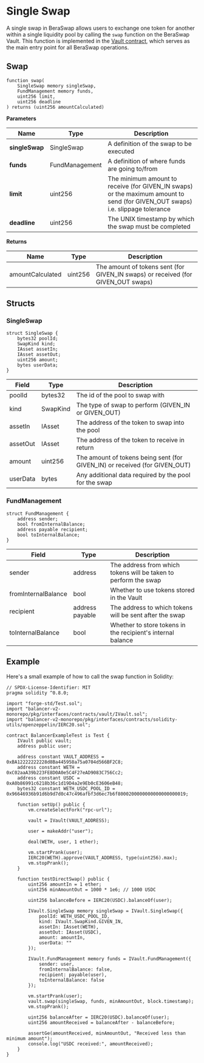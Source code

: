 # Single Swap

A single swap in BeraSwap allows users to exchange one token for another within a single liquidity pool by calling the `swap` function on the BeraSwap Vault. This function is implemented in the [Vault contract](/developers/contracts/vault), which serves as the main entry point for all BeraSwap operations.

## Swap

```solidity
function swap(
    SingleSwap memory singleSwap,
    FundManagement memory funds,
    uint256 limit,
    uint256 deadline
) returns (uint256 amountCalculated)
```

**Parameters**

| Name | Type | Description |
|------|------|-------------|
| **singleSwap** | SingleSwap | A definition of the swap to be executed |
| **funds** | FundManagement | A definition of where funds are going to/from |
| **limit** | uint256 | The minimum amount to receive (for GIVEN_IN swaps) or the maximum amount to send (for GIVEN_OUT swaps) i.e. slippage tolerance |
| **deadline** | uint256 | The UNIX timestamp by which the swap must be completed |

**Returns**

| Name | Type | Description |
|------|------|-------------|
| amountCalculated | uint256 | The amount of tokens sent (for GIVEN_IN swaps) or received (for GIVEN_OUT swaps) |

## Structs

### SingleSwap

```solidity
struct SingleSwap {
    bytes32 poolId;
    SwapKind kind;
    IAsset assetIn;
    IAsset assetOut;
    uint256 amount;
    bytes userData;
}
```

| Field | Type | Description |
|-------|------|-------------|
| poolId | bytes32 | The id of the pool to swap with |
| kind | SwapKind | The type of swap to perform (GIVEN_IN or GIVEN_OUT) |
| assetIn | IAsset | The address of the token to swap into the pool |
| assetOut | IAsset | The address of the token to receive in return |
| amount | uint256 | The amount of tokens being sent (for GIVEN_IN) or received (for GIVEN_OUT) |
| userData | bytes | Any additional data required by the pool for the swap |

### FundManagement

```solidity
struct FundManagement {
    address sender;
    bool fromInternalBalance;
    address payable recipient;
    bool toInternalBalance;
}
```

| Field | Type | Description |
|-------|------|-------------|
| sender | address | The address from which tokens will be taken to perform the swap |
| fromInternalBalance | bool | Whether to use tokens stored in the Vault |
| recipient | address payable | The address to which tokens will be sent after the swap |
| toInternalBalance | bool | Whether to store tokens in the recipient's internal balance |

## Example

Here's a small example of how to call the swap function in Solidity:

```solidity
// SPDX-License-Identifier: MIT
pragma solidity ^0.8.0;

import "forge-std/Test.sol";
import "balancer-v2-monorepo/pkg/interfaces/contracts/vault/IVault.sol";
import "balancer-v2-monorepo/pkg/interfaces/contracts/solidity-utils/openzeppelin/IERC20.sol";

contract BalancerExampleTest is Test {
    IVault public vault;
    address public user;

    address constant VAULT_ADDRESS = 0xBA12222222228d8Ba445958a75a0704d566BF2C8;
    address constant WETH = 0xC02aaA39b223FE8D0A0e5C4F27eAD9083C756Cc2;
    address constant USDC = 0xA0b86991c6218b36c1d19D4a2e9Eb0cE3606eB48;
    bytes32 constant WETH_USDC_POOL_ID = 0x96646936b91d6b9d7d0c47c496afbf3d6ec7b6f8000200000000000000000019;

    function setUp() public {
        vm.createSelectFork("rpc-url");

        vault = IVault(VAULT_ADDRESS);

        user = makeAddr("user");

        deal(WETH, user, 1 ether);

        vm.startPrank(user);
        IERC20(WETH).approve(VAULT_ADDRESS, type(uint256).max);
        vm.stopPrank();
    }

    function testDirectSwap() public {
        uint256 amountIn = 1 ether;
        uint256 minAmountOut = 1000 * 1e6; // 1000 USDC

        uint256 balanceBefore = IERC20(USDC).balanceOf(user);

        IVault.SingleSwap memory singleSwap = IVault.SingleSwap({
            poolId: WETH_USDC_POOL_ID,
            kind: IVault.SwapKind.GIVEN_IN,
            assetIn: IAsset(WETH),
            assetOut: IAsset(USDC),
            amount: amountIn,
            userData: ""
        });

        IVault.FundManagement memory funds = IVault.FundManagement({
            sender: user,
            fromInternalBalance: false,
            recipient: payable(user),
            toInternalBalance: false
        });

        vm.startPrank(user);
        vault.swap(singleSwap, funds, minAmountOut, block.timestamp);
        vm.stopPrank();

        uint256 balanceAfter = IERC20(USDC).balanceOf(user);
        uint256 amountReceived = balanceAfter - balanceBefore;

        assertGe(amountReceived, minAmountOut, "Received less than minimum amount");
        console.log("USDC received:", amountReceived);
    }
}
```